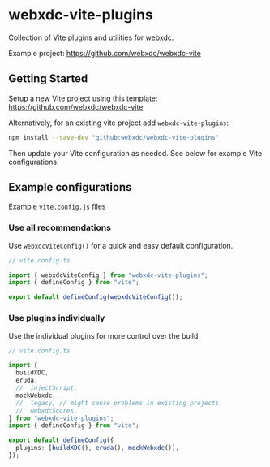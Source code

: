 # webxdc-vite-plugins

Collection of [Vite](https://vitejs.dev/) plugins and utilities for [webxdc](https://webxdc.org/).

Example project: <https://github.com/webxdc/webxdc-vite>

## Getting Started

Setup a new Vite project using this template: <https://github.com/webxdc/webxdc-vite>

Alternatively, for an existing vite project add `webxdc-vite-plugins`:

```bash
npm install --save-dev "github:webxdc/webxdc-vite-plugins"
```

Then update your Vite configuration as needed. See below for example Vite configurations.

## Example configurations

Example `vite.config.js` files

### Use all recommendations

Use `webxdcViteConfig()` for a quick and easy default configuration.

```ts
// vite.config.ts

import { webxdcViteConfig } from "webxdc-vite-plugins";
import { defineConfig } from "vite";

export default defineConfig(webxdcViteConfig());
```

### Use plugins individually

Use the individual plugins for more control over the build.

```ts
// vite.config.ts

import {
  buildXDC,
  eruda,
  //  injectScript,
  mockWebxdc,
  //  legacy, // might cause problems in existing projects
  //  webxdcScores,
} from "webxdc-vite-plugins";
import { defineConfig } from "vite";

export default defineConfig({
  plugins: [buildXDC(), eruda(), mockWebxdc()],
});
```
